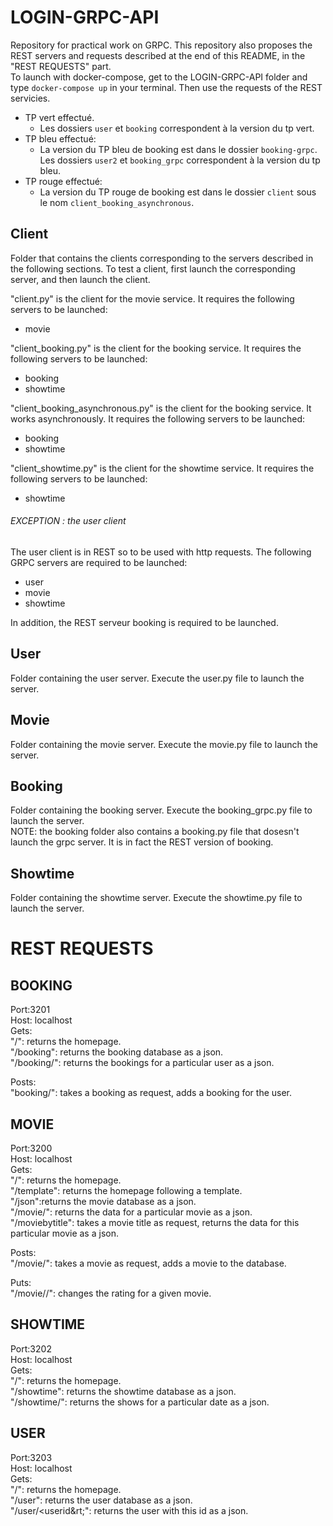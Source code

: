 # LOGIN-GRPC-API
Repository for practical work on GRPC.
This repository also proposes the REST servers and requests described at the end of this README, in the "REST REQUESTS" part.  
To launch with docker-compose, get to the LOGIN-GRPC-API folder and type `docker-compose up` in your terminal. Then use the requests of the REST servicies.  

  - TP vert effectué.
    - Les dossiers `user` et `booking` correspondent à la version du tp vert.
  - TP bleu effectué:
    - La version du TP bleu de booking est dans le dossier `booking-grpc`. Les dossiers `user2` et `booking_grpc` correspondent à la version du tp bleu.
  - TP rouge effectué:
    - La version du TP rouge de booking est dans le dossier `client` sous le nom `client_booking_asynchronous`.

## Client
Folder that contains the clients corresponding to the servers described in the following sections.
To test a client, first launch the corresponding server, and then launch the client.

"client.py" is the client for the movie service. It requires the following servers to be launched:  
- movie

"client_booking.py" is the client for the booking service. It requires the following servers to be launched:  
- booking  
- showtime  

"client_booking_asynchronous.py" is the client for the booking service. It works asynchronously. It requires the following servers to be launched:  
- booking  
- showtime  

"client_showtime.py" is the client for the showtime service. It requires the following servers to be launched:  
- showtime  

###### EXCEPTION : the user client
The user client is in REST so to be used with http requests. The following GRPC servers are required to be launched:  
- user  
- movie
- showtime
  
In addition, the REST serveur booking is required to be launched.     

## User
Folder containing the user server. Execute the user.py file to launch the server.

## Movie
Folder containing the movie server. Execute the movie.py file to launch the server.

## Booking
Folder containing the booking server. Execute the booking_grpc.py file to launch the server.  
NOTE: the booking folder also contains a booking.py file that dosesn't launch the grpc server. It is in fact the REST version of booking.

## Showtime
Folder containing the showtime server. Execute the showtime.py file to launch the server.


# REST REQUESTS
## BOOKING

Port:3201  
Host: localhost  
Gets:   
"/": returns the homepage.  
"/booking": returns the booking database as a json.  
"/booking/<userid>": returns the bookings for a particular user as a json.  

Posts:  
"booking/<userid>": takes a booking as request, adds a booking for the user.  

## MOVIE
Port:3200  
Host: localhost  
Gets:   
"/": returns the homepage.  
"/template": returns the homepage following a template.  
"/json":returns the movie database as a json.  
"/movie/<movieid>": returns the data for a particular movie as a json.  
"/moviebytitle": takes a movie title as request, returns the data for this particular movie as a json.  

Posts:  
"/movie/<movieid>": takes a movie as request, adds a movie to the database.  

Puts:   
"/movie/<movieid>/<rate>": changes the rating for a given movie.  

## SHOWTIME 
Port:3202  
Host: localhost  
Gets:   
"/": returns the homepage.  
"/showtime": returns the showtime database as a json.  
"/showtime/<date>": returns the shows for a particular date as a json.  

## USER
Port:3203  
Host: localhost  
Gets:   
"/": returns the homepage.  
"/user": returns the user database as a json.  
"/user/&lt;userid&rt;": returns the user with this id as a json.  
